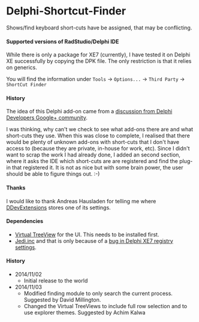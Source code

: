 Delphi-Shortcut-Finder
======================

Shows/find keyboard short-cuts have be assigned, that may be conflicting.

#### Supported versions of RadStudio/Delphi IDE

While there is only a package for XE7 (currently), I have tested it on Delphi XE successfully by copying the DPK file. The only restriction is that it relies on generics.

You will find the information under `Tools` -> `Options...` -> `Third Party` -> `ShortCut Finder` 

#### History

The idea of this Delphi add-on came from a [discussion from Delphi Developers Google+ community](https://plus.google.com/105522328114529031567/posts/69wXU5DwkG8). 

I was thinking, why can't we check to see what add-ons there are and what short-cuts they use. When this was close to complete, I realised that there would be plenty of unknown add-ons with short-cuts that I don't have access to (because they are private, in-house for work, etc). Since I didn't want to scrap the work I had already done, I added an second section, where it asks the IDE which short-cuts are are registered and find the plug-in that registered it. It is not as nice but with some brain power, the user should be able to figure things out. :-)

#### Thanks

I would like to thank Andreas Hausladen for telling me where [DDevExtensions](http://andy.jgknet.de/blog/ide-tools/ddevextensions/) stores one of its settings.

#### Dependencies

* [Virtual TreeView](https://code.google.com/p/virtual-treeview/) for the UI. This needs to be installed first.
* [Jedi.inc](https://github.com/project-jedi/jedi) and that is only because of a [bug in Delphi XE7 registry settings](http://qc.embarcadero.com/wc/qcmain.aspx?d=127616).

#### History

* 2014/11/02
	* Initial release to the world
* 2014/11/03 
	* Modified finding module to only search the current process. Suggested by David Millington.
	* Changed the Virtual TreeViews to include full row selection and to use explorer themes. Suggested by Achim Kalwa 
